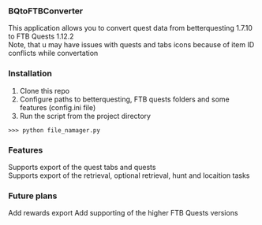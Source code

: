 ### BQtoFTBConverter 
This application allows you to convert quest data from betterquesting 1.7.10 to FTB Quests 1.12.2  
Note, that u may have issues with quests and tabs icons because of item ID conflicts while convertation  

### Installation
1. Clone this repo
2. Configure paths to betterquesting, FTB quests folders and some features (config.ini file)
3. Run the script from the project directory

```console
>>> python file_namager.py
```

### Features
Supports export of the quest tabs and quests  
Supports export of the retrieval, optional retrieval, hunt and locaition tasks  

### Future plans
Add rewards export
Add supporting of the higher FTB Quests versions
